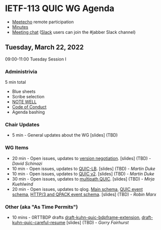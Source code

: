 # IETF-113 QUIC WG Agenda

* [Meetecho](https://meetings.conf.meetecho.com/ietf113/?group=quic) remote participation
* [Minutes](https://codimd.ietf.org/notes-ietf-113-quic)
* [Meeting chat](xmpp:quic@jabber.ietf.org?join) ([Slack](https://quicdev.slack.com/) users can join the #jabber Slack channel)

## Tuesday, March 22, 2022

09:00-11:00 Tuesday Session I

### Administrivia

5 min total

* Blue sheets
* Scribe selection
* [NOTE WELL](https://www.ietf.org/about/note-well.html)
* [Code of Conduct](https://www.rfc-editor.org/rfc/rfc7154.html)
* Agenda bashing

### Chair Updates
* 5 min - General updates about the WG [slides] (TBD)


### WG Items
* 20 min - Open issues, updates to [version negotiation](https://datatracker.ietf.org/doc/draft-ietf-quic-version-negotiation/). [slides] (TBD) - *David Schinazi*
* 10 min - Open issues, updates to [QUIC-LB](https://datatracker.ietf.org/doc/draft-ietf-quic-load-balancers). [slides] (TBD) - *Martin Duke*
* 10 min - Open issues, updates to [QUIC v2](https://datatracker.ietf.org/doc/html/draft-ietf-quic-v2). [slides] (TBD) - *Martin Duke*
* 30 min - Open issues, updates to [multipath QUIC](https://datatracker.ietf.org/doc/html/draft-ietf-quic-multipath). [slides] (TBD) - *Mirja Kuehlwind*
* 20 min - Open issues, updates to qlog. [Main schema](https://datatracker.ietf.org/doc/html/draft-ietf-quic-qlog-main-schema), [QUIC event schema](https://datatracker.ietf.org/doc/html/draft-ietf-quic-qlog-quic-events), [HTTP/3 and QPACK event schema](https://quicwg.github.io/qlog/#go.draft-ietf-quic-qlog-h3-events.html). [slides] (TBD) - *Robin Marx*


### Other (aka "As Time Permits")

* 10 mins - 0RTTBDP drafts [draft-kuhn-quic-bdpframe-extension](https://datatracker.ietf.org/doc/draft-kuhn-quic-bdpframe-extension/), [draft-kuhn-quic-careful-resume](https://datatracker.ietf.org/doc/draft-kuhn-quic-careful-resume/) [slides] (TBD) - *Gorry Fairhurst*

